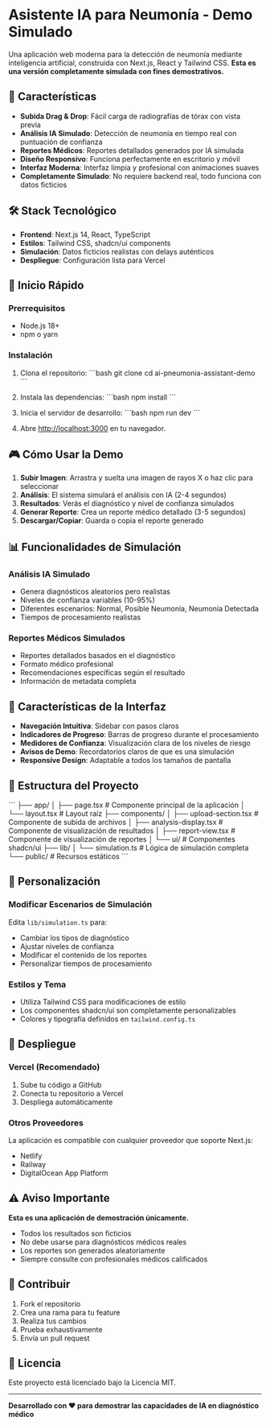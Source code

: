 # Asistente IA para Neumonía - Demo Simulado

Una aplicación web moderna para la detección de neumonía mediante inteligencia artificial, construida con Next.js, React y Tailwind CSS. **Esta es una versión completamente simulada con fines demostrativos.**

## 🎯 Características

- **Subida Drag & Drop**: Fácil carga de radiografías de tórax con vista previa
- **Análisis IA Simulado**: Detección de neumonía en tiempo real con puntuación de confianza
- **Reportes Médicos**: Reportes detallados generados por IA simulada
- **Diseño Responsivo**: Funciona perfectamente en escritorio y móvil
- **Interfaz Moderna**: Interfaz limpia y profesional con animaciones suaves
- **Completamente Simulado**: No requiere backend real, todo funciona con datos ficticios

## 🛠️ Stack Tecnológico

- **Frontend**: Next.js 14, React, TypeScript
- **Estilos**: Tailwind CSS, shadcn/ui components
- **Simulación**: Datos ficticios realistas con delays auténticos
- **Despliegue**: Configuración lista para Vercel

## 🚀 Inicio Rápido

### Prerrequisitos

- Node.js 18+
- npm o yarn

### Instalación

1. Clona el repositorio:
\`\`\`bash
git clone <repository-url>
cd ai-pneumonia-assistant-demo
\`\`\`

2. Instala las dependencias:
\`\`\`bash
npm install
\`\`\`

3. Inicia el servidor de desarrollo:
\`\`\`bash
npm run dev
\`\`\`

4. Abre [http://localhost:3000](http://localhost:3000) en tu navegador.

## 🎮 Cómo Usar la Demo

1. **Subir Imagen**: Arrastra y suelta una imagen de rayos X o haz clic para seleccionar
2. **Análisis**: El sistema simulará el análisis con IA (2-4 segundos)
3. **Resultados**: Verás el diagnóstico y nivel de confianza simulados
4. **Generar Reporte**: Crea un reporte médico detallado (3-5 segundos)
5. **Descargar/Copiar**: Guarda o copia el reporte generado

## 📊 Funcionalidades de Simulación

### Análisis IA Simulado
- Genera diagnósticos aleatorios pero realistas
- Niveles de confianza variables (10-95%)
- Diferentes escenarios: Normal, Posible Neumonía, Neumonía Detectada
- Tiempos de procesamiento realistas

### Reportes Médicos Simulados
- Reportes detallados basados en el diagnóstico
- Formato médico profesional
- Recomendaciones específicas según el resultado
- Información de metadata completa

## 🎨 Características de la Interfaz

- **Navegación Intuitiva**: Sidebar con pasos claros
- **Indicadores de Progreso**: Barras de progreso durante el procesamiento
- **Medidores de Confianza**: Visualización clara de los niveles de riesgo
- **Avisos de Demo**: Recordatorios claros de que es una simulación
- **Responsive Design**: Adaptable a todos los tamaños de pantalla

## 📱 Estructura del Proyecto

\`\`\`
├── app/
│   ├── page.tsx              # Componente principal de la aplicación
│   └── layout.tsx            # Layout raíz
├── components/
│   ├── upload-section.tsx    # Componente de subida de archivos
│   ├── analysis-display.tsx  # Componente de visualización de resultados
│   ├── report-view.tsx       # Componente de visualización de reportes
│   └── ui/                   # Componentes shadcn/ui
├── lib/
│   └── simulation.ts         # Lógica de simulación completa
└── public/                   # Recursos estáticos
\`\`\`

## 🔧 Personalización

### Modificar Escenarios de Simulación

Edita `lib/simulation.ts` para:
- Cambiar los tipos de diagnóstico
- Ajustar niveles de confianza
- Modificar el contenido de los reportes
- Personalizar tiempos de procesamiento

### Estilos y Tema

- Utiliza Tailwind CSS para modificaciones de estilo
- Los componentes shadcn/ui son completamente personalizables
- Colores y tipografía definidos en `tailwind.config.ts`

## 🚀 Despliegue

### Vercel (Recomendado)

1. Sube tu código a GitHub
2. Conecta tu repositorio a Vercel
3. Despliega automáticamente

### Otros Proveedores

La aplicación es compatible con cualquier proveedor que soporte Next.js:
- Netlify
- Railway
- DigitalOcean App Platform

## ⚠️ Aviso Importante

**Esta es una aplicación de demostración únicamente.** 

- Todos los resultados son ficticios
- No debe usarse para diagnósticos médicos reales
- Los reportes son generados aleatoriamente
- Siempre consulte con profesionales médicos calificados

## 🤝 Contribuir

1. Fork el repositorio
2. Crea una rama para tu feature
3. Realiza tus cambios
4. Prueba exhaustivamente
5. Envía un pull request

## 📄 Licencia

Este proyecto está licenciado bajo la Licencia MIT.

---

**Desarrollado con ❤️ para demostrar las capacidades de IA en diagnóstico médico**
